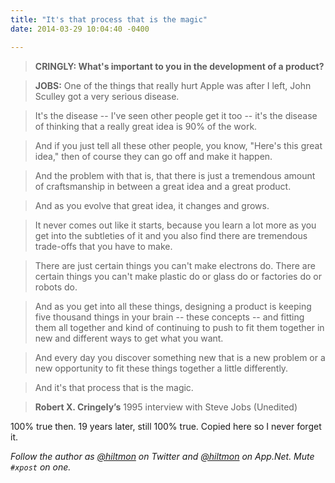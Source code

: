 ```yaml
---
title: "It's that process that is the magic"
date: 2014-03-29 10:04:40 -0400

---
```


> <strong>CRINGLY: What's important to you in the development of a product?</strong>

> <strong>JOBS:</strong> One of the things that really hurt Apple was after I left, John Sculley got a very serious disease. 

> It's the disease -- I've seen other people get it too -- it's the disease of thinking that a really great idea is 90% of the work.

> And if you just tell all these other people, you know, "Here's this great idea," then of course they can go off and make it happen.

> And the problem with that is, that there is just a tremendous amount of craftsmanship in between a great idea and a great product.

> And as you evolve that great idea, it changes and grows.

> It never comes out like it starts, because you learn a lot more as you get into the subtleties of it and you also find there are tremendous trade-offs that you have to make.

> There are just certain things you can't make electrons do. There are certain things you can't make plastic do or glass do or factories do or robots do.

> And as you get into all these things, designing a product is keeping five thousand things in your brain -- these concepts -- and fitting them all together and kind of continuing to push to fit them together in new and different ways to get what you want.

> And every day you discover something new that is a new problem or a new opportunity to fit these things together a little differently.

> And it's that process that is the magic.

> **Robert X. Cringely’s** 1995 interview with Steve Jobs (Unedited)

100% true then. 19 years later, still 100% true. Copied here so I never forget it.

*Follow the author as [@hiltmon](https://twitter.com/hiltmon) on Twitter and [@hiltmon](http://alpha.app.net/hiltmon) on App.Net. Mute `#xpost` on one.*
